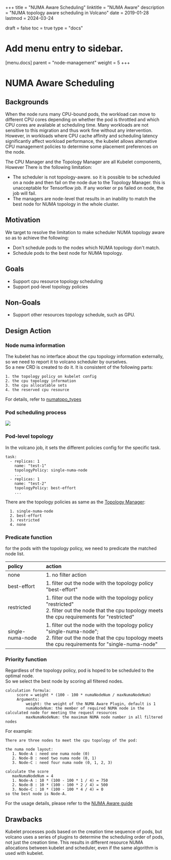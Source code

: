+++
title = "NUMA Aware Scheduling"
linktitle = "NUMA Aware"
description = "NUMA topology aware scheduling in Volcano"
date = 2019-01-28
lastmod = 2024-03-24

draft = false
toc = true
type = "docs"

# Add menu entry to sidebar.
[menu.docs]
  parent = "node-management"
  weight = 5
+++

# NUMA Aware Scheduling

## Backgrounds

When the node runs many CPU-bound pods, the workload can move to different CPU cores depending on whether the pod is throttled and which CPU cores are available at scheduling time.  Many workloads are not sensitive to this migration and thus work fine without any intervention. However, in workloads where CPU cache affinity and scheduling latency significantly affect workload performance, the kubelet allows alternative CPU management policies to determine some placement preferences on the node.

The CPU Manager and the Topology Manager are all Kubelet components, However There is the following limitation:
  
  - The scheduler is not topology-aware. so it is possible to be scheduled on a node and then fail on the node due to the Topology Manager. this is unacceptable for Tensorflow job. If any worker or ps failed on node, the job will fail.
  - The managers are node-level that results in an inability to match the best node for NUMA topology in the whole cluster.

## Motivation

We target to resolve the limitation to make scheduler NUMA topology aware so as to achieve the following:
    
   - Don't schedule pods to the nodes which NUMA topology don't match. 
   - Schedule pods to the best node for NUMA topology.
## Goals
 - Support cpu resource topology scheduling
 - Support pod-level topology policies

## Non-Goals
 - Support other resources topology schedule, such as GPU.
 

## Design Action

### Node numa information

The kubelet has no interface about the cpu topology information externally, so we need to report it to volcano scheduler by ourselves. <br> So a new CRD is created to do it.
It is consistent of the following parts:
````
1. the topology policy on kubelet config
2. the cpu topology information
3. the cpu allocatable sets
4. the reserved cpu resource
````
For details, refer to [numatopo_types](https://github.com/volcano-sh/apis/blob/master/pkg/apis/nodeinfo/v1alpha1/numatopo_types.go)


### Pod scheduling process

![](./images/numa-aware-process.png) 


### Pod-level topology
In the volcano job, it sets the different policies config for the specific task.
```
task:
  - replicas: 1
    name: "test-1"
    topologyPolicy: single-numa-node
    ...
  - replicas: 1
    name: "test-2"
    topologyPolicy: best-effort
    ...
```
There are the topology policies as same as the [Topology Manager](https://kubernetes.io/docs/tasks/administer-cluster/topology-manager/):
```
  1. single-numa-node
  2. best-effort
  3. restricted
  4. none
```

### Predicate function

for the pods with the topology policy, we need to predicate the matched node list.

| policy | action |
| :----   | :---- |
| none   | 1. no filter action |
| best-effort | 1. filter out the node with the topology policy "best-effort"|
| restricted | 1.	filter out the node with the topology policy "restricted" <br> 2.	filter out the node that the cpu topology meets the cpu requirements for "restricted" | 
| single-numa-node | 1.	filter out the node with the topology policy "single-numa-node";  <br> 2. filter out the node that the cpu topology meets the cpu requirements for "single-numa-node" |

### Priority function

Regardless of the topology policy, pod is hoped to be scheduled to the optimal node. <br>
So we select the best node by scoring all filtered nodes.
```
calculation formula:
     score = weight * (100 - 100 * numaNodeNum / maxNumaNodeNum)
     Arguments: 
         weight: the weight of the NUMA Aware Plugin, default is 1
         numaNodeNum: the member of required NUMA node in the calculated node for meeting the request resources
         maxNumaNodeNum: the maximum NUMA node number in all filtered nodes
```

For example:

```
There are three nodes to meet the cpu topology of the pod:

the numa node layout:
   1. Node-A : need one numa node (0)
   2. Node-B : need two numa node (0, 1)
   3. Node-C : need four numa node (0, 1, 2, 3)

calculate the score 
   maxNumaNodeNum = 4
   1. Node-A : 10 * (100 - 100 * 1 / 4) = 750
   2. Node-B : 10 * (100 - 100 * 2 / 4) = 500
   3. Node-C : 10 * (100 - 100 * 4 / 4) = 0
so the best node is Node-A.

``` 

For the usage details, please refer to the [NUMA Aware guide](../user-guide/how_to_use_numa_aware.md)
## Drawbacks

Kubelet processes pods based on the creation time sequence of pods, but volcano uses a series of plugins to determine the scheduling order of pods, not just the creation time. This results in different resource NUMA allocations between kubelet and scheduler, even if the same algorithm is used with kubelet.




 

